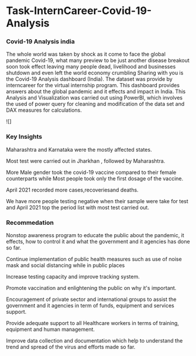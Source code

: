 # Task-InternCareer-Covid-19-Analysis
### Covid-19 Analysis india
The whole world was taken by shock as it come to face the global pandemic Covid-19, what many preview to be just another disease breakout soon took effect leaving many people dead, livelihood and businesses shutdown and even left the world economy crumbling 
Sharing with you is the Covid-19 Analysis dashboard (India). The dataset was provide by interncareer for the virtual internship program. This dashboard provides answers about the global pandemic and it effects and impact in India.
This Analysis and Visualization was carried out using PowerBI, which involves the used of power query for cleaning and modification of the data set and DAX measures for calculations.

![]

### Key Insights
Maharashtra and Karnataka were the mostly affected states.

Most test were carried out in Jharkhan , followed by Maharashtra.

More Male gender took the covid-19 vaccine compared to their female counterparts while Most people took only the first dosage of the vaccine.

April 2021 recorded more cases,recoveriesand deaths.

We have more people testing negative when their sample were take for test and April 2021 top the period list with most test carried out.

### Recommedation
Nonstop awareness program to educate the public about the pandemic, it effects, how to control it and what the government and it agencies has done so far.

Continue implementation of public health measures such as use of noise mask and social distancing while in public places

Increase testing capacity and improve tracking system.

Promote vaccination and enlightening the public on why it's important.

Encouragement of private sector and international groups to assist the government and it agencies in term of funds, equipment and services support.

Provide adequate support to all Healthcare workers in terms of training, equipment and human management.

Improve data collection and documentation which help to understand the trend and spread of the virus and efforts made so far.

